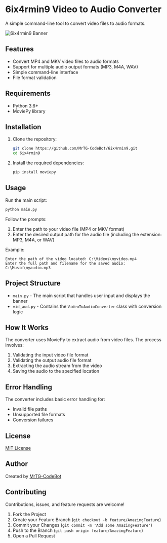 # 6ix4rmin9 Video to Audio Converter

A simple command-line tool to convert video files to audio formats.

![6ix4rmin9 Banner](https://raw.githubusercontent.com/MrTG-CodeBot/assets/main/banner.png)

## Features

- Convert MP4 and MKV video files to audio formats
- Support for multiple audio output formats (MP3, M4A, WAV)
- Simple command-line interface
- File format validation

## Requirements

- Python 3.6+
- MoviePy library

## Installation

1. Clone the repository:
   ```bash
   git clone https://github.com/MrTG-CodeBot/6ix4rmin9.git
   cd 6ix4rmin9
   ```

2. Install the required dependencies:
   ```bash
   pip install moviepy
   ```

## Usage

Run the main script:
```bash
python main.py
```

Follow the prompts:
1. Enter the path to your video file (MP4 or MKV format)
2. Enter the desired output path for the audio file (including the extension: MP3, M4A, or WAV)

Example:
```
Enter the path of the video located: C:\Videos\myvideo.mp4
Enter the full path and filename for the saved audio: C:\Music\myaudio.mp3
```

## Project Structure

- `main.py` - The main script that handles user input and displays the banner
- `vid_aud.py` - Contains the `VideoToAudioConverter` class with conversion logic

## How It Works

The converter uses MoviePy to extract audio from video files. The process involves:

1. Validating the input video file format
2. Validating the output audio file format
3. Extracting the audio stream from the video
4. Saving the audio to the specified location

## Error Handling

The converter includes basic error handling for:
- Invalid file paths
- Unsupported file formats
- Conversion failures

## License

[MIT License](LICENSE)

## Author

Created by [MrTG-CodeBot](https://github.com/MrTG-CodeBot)

## Contributing

Contributions, issues, and feature requests are welcome!

1. Fork the Project
2. Create your Feature Branch (`git checkout -b feature/AmazingFeature`)
3. Commit your Changes (`git commit -m 'Add some AmazingFeature'`)
4. Push to the Branch (`git push origin feature/AmazingFeature`)
5. Open a Pull Request
